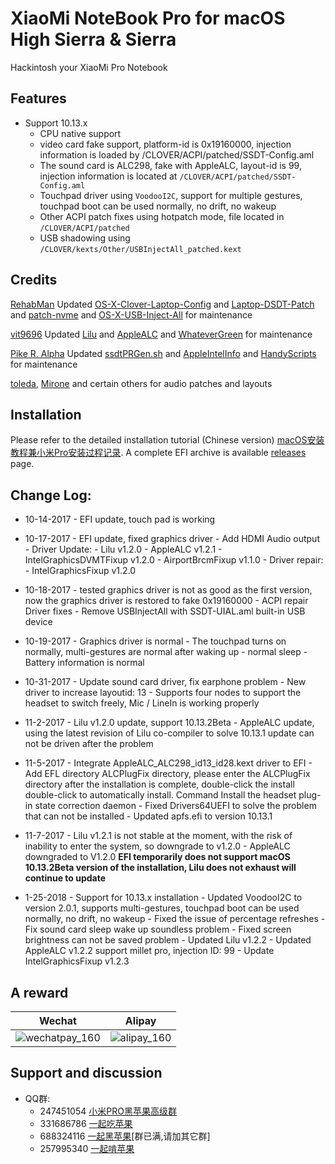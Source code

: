 # XiaoMi NoteBook Pro for macOS High Sierra & Sierra

Hackintosh your XiaoMi Pro Notebook



## Features

* Support 10.13.x
  * CPU native support
  * video card fake support, platform-id is 0x19160000, injection information is loaded by /CLOVER/ACPI/patched/SSDT-Config.aml
  * The sound card is ALC298, fake with AppleALC, layout-id is 99, injection information is located at `/CLOVER/ACPI/patched/SSDT-Config.aml`
  * Touchpad driver using `VoodooI2C`, support for multiple gestures, touchpad boot can be used normally, no drift, no wakeup
  * Other ACPI patch fixes using hotpatch mode, file located in `/CLOVER/ACPI/patched`
  * USB shadowing using `/CLOVER/kexts/Other/USBInjectAll_patched.kext`



## Credits

[RehabMan](https://github.com/RehabMan) Updated [OS-X-Clover-Laptop-Config](https://github.com/RehabMan/OS-X-Clover-Laptop-Config) and [Laptop-DSDT-Patch](https://github.com/RehabMan/Laptop-DSDT-Patch) and [patch-nvme](https://github.com/RehabMan/patch-nvme) and [OS-X-USB-Inject-All](https://github.com/RehabMan/OS-X-USB-Inject-All) for maintenance

[vit9696](https://github.com/vit9696) Updated [Lilu](https://github.com/vit9696/Lilu) and [AppleALC](https://github.com/vit9696/AppleALC) and [WhateverGreen](https://github.com/vit9696/WhateverGreen)  for maintenance

[Pike R. Alpha](https://github.com/Piker-Alpha) Updated [ssdtPRGen.sh](https://github.com/Piker-Alpha/ssdtPRGen.sh) and [AppleIntelInfo](https://github.com/Piker-Alpha/AppleIntelInfo) and [HandyScripts](https://github.com/Piker-Alpha/HandyScripts) for maintenance

[toleda](https://github.com/toleda), [Mirone](https://github.com/Mirone) and certain others for audio patches and layouts



## Installation

Please refer to the detailed installation tutorial (Chinese version) [macOS安装教程兼小米Pro安装过程记录](https://blog.daliansky.net/MacOS-installation-tutorial-XiaoMi-Pro-installation-process-records.html).
A complete EFI archive is available [releases](https://github.com/daliansky/XiaoMi-Pro/releases) page.



## Change Log:

- 10-14-2017
       - EFI update, touch pad is working
- 10-17-2017
       - EFI update, fixed graphics driver
       - Add HDMI Audio output
       - Driver Update:
         - Lilu v1.2.0
         - AppleALC v1.2.1
         - IntelGraphicsDVMTFixup v1.2.0
         - AirportBrcmFixup v1.1.0
       - Driver repair:
         - IntelGraphicsFixup v1.2.0
- 10-18-2017
       - tested graphics driver is not as good as the first version, now the graphics driver is restored to fake 0x19160000
       - ACPI repair
           Driver fixes
       - Remove USBInjectAll with SSDT-UIAL.aml built-in USB device
- 10-19-2017
       - Graphics driver is normal
       - The touchpad turns on normally, multi-gestures are normal after waking up
       - normal sleep
       - Battery information is normal
- 10-31-2017
       - Update sound card driver, fix earphone problem
       - New driver to increase layoutid: 13
       - Supports four nodes to support the headset to switch freely, Mic / LineIn is working properly

- 11-2-2017
       - Lilu v1.2.0 update, support 10.13.2Beta
       - AppleALC update, using the latest revision of Lilu co-compiler to solve 10.13.1 update can not be driven after the problem
- 11-5-2017
       - Integrate AppleALC_ALC298_id13_id28.kext driver to EFI
       - Add EFL directory ALCPlugFix directory, please enter the ALCPlugFix directory after the installation is complete, double-click the install double-click to automatically install. Command Install the headset plug-in state correction daemon
       - Fixed Drivers64UEFI to solve the problem that can not be installed
       - Updated apfs.efi to version 10.13.1
- 11-7-2017
       - Lilu v1.2.1 is not stable at the moment, with the risk of inability to enter the system, so downgrade to v1.2.0
       - AppleALC downgraded to V1.2.0
           **EFI temporarily does not support macOS 10.13.2Beta version of the installation, Lilu does not exhaust will continue to update**
- 1-25-2018
       - Support for 10.13.x installation
       - Updated VoodooI2C to version 2.0.1, supports multi-gestures, touchpad boot can be used normally, no drift, no wakeup
       - Fixed the issue of percentage refreshes
       - Fix sound card sleep wake up soundless problem
       - Fixed screen brightness can not be saved problem
       - Updated Lilu v1.2.2
       - Updated AppleALC v1.2.2 support millet pro, injection ID: 99
       - Update IntelGraphicsFixup v1.2.3



## A reward

| Wechat                                   | Alipay                                   |
| ---------------------------------------- | ---------------------------------------- |
| ![wechatpay_160](http://ous2s14vo.bkt.clouddn.com/wechatpay_160.jpg) | ![alipay_160](http://ous2s14vo.bkt.clouddn.com/alipay_160.jpg) |

## Support and discussion

- QQ群:
  - 247451054 [小米PRO黑苹果高级群](http://shang.qq.com/wpa/qunwpa?idkey=6223ea12a7f7efe58d5972d241000dd59cbd0260db2fdede52836ca220f7f20e)
  - 331686786 [一起吃苹果](http://shang.qq.com/wpa/qunwpa?idkey=db511a29e856f37cbb871108ffa77a6e79dde47e491b8f2c8d8fe4d3c310de91)
  - 688324116 [一起黑苹果](https://shang.qq.com/wpa/qunwpa?idkey=6bf69a6f4b983dce94ab42e439f02195dfd19a1601522c10ad41f4df97e0da82)[群已满,请加其它群]
  - 257995340 [一起啃苹果](http://shang.qq.com/wpa/qunwpa?idkey=8a63c51acb2bb80184d788b9f419ffcc33aa1ed2080132c82173a3d881625be8)



